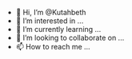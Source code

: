 - 👋 Hi, I’m @Kutahbeth
- 👀 I’m interested in ...
- 🌱 I’m currently learning ...
- 💞️ I’m looking to collaborate on ...
- 📫 How to reach me ...

<!---
Kutahbeth/Kutahbeth is a ✨ special ✨ repository because its `README.md` (this file) appears on your GitHub profile.
You can click the Preview link to take a look at your changes.
--->
